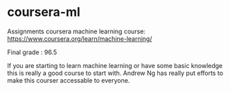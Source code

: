 # coursera-ml
Assignments coursera machine learning course: https://www.coursera.org/learn/machine-learning/

Final grade : 96.5

If you are starting to learn machine learning or have some basic knowledge this is really a good course to start with. Andrew Ng has really put efforts to make this courser accessable to everyone.
